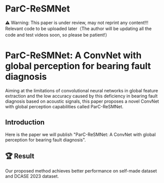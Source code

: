 # ParC-ReSMNet
⚠ Warning: This paper is under review, may not reprint any content!!!
Relevant code to be uploaded later（The author will be updating all the code and test videos soon, so please be patient!）
# ParC-ReSMNet: A ConvNet with global perception for bearing fault diagnosis
Aiming at the limitations of convolutional neural networks in global feature extraction and the low accuracy caused by this deficiency in bearing fault diagnosis based on acoustic signals, this paper proposes a novel ConvNet with global perception capabilities called ParC-ReSMNet.

## Introduction
Here is the paper we will publish "ParC-ReSMNet: A ConvNet with global perception for bearing fault diagnosis". 

## :trophy: Result
Our proposed method achieves better performance on self-made dataset and DCASE  2023 dataset.
